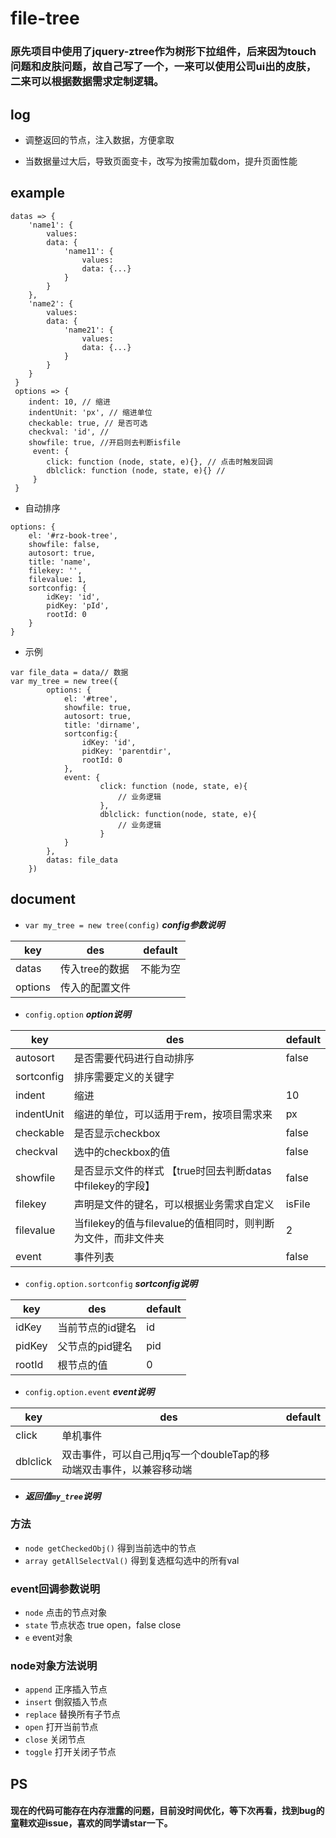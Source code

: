# file-tree

### 原先项目中使用了jquery-ztree作为树形下拉组件，后来因为touch问题和皮肤问题，故自己写了一个，一来可以使用公司ui出的皮肤，二来可以根据数据需求定制逻辑。

## log
- 调整返回的节点，注入数据，方便拿取

- 当数据量过大后，导致页面变卡，改写为按需加载dom，提升页面性能

## example
```
datas => {
    'name1': {
        values: 
        data: {
            'name11': {
                values: 
                data: {...}
            }
        }
    },
    'name2': {
        values: 
        data: {
            'name21': {
                values: 
                data: {...}
            }
        }
    }
 }
 options => {
    indent: 10, // 缩进
    indentUnit: 'px', // 缩进单位
    checkable: true, // 是否可选
    checkval: 'id', // 
    showfile: true, //开启则去判断isfile
     event: {
        click: function (node, state, e){}, // 点击时触发回调
        dblclick: function (node, state, e){} // 
     }
 }
```
- 自动排序
```
options: {
    el: '#rz-book-tree',
    showfile: false,
    autosort: true,
    title: 'name',
    filekey: '',
    filevalue: 1,
    sortconfig: {
        idKey: 'id',
        pidKey: 'pId',
        rootId: 0
    }
}
```
- 示例
```
var file_data = data// 数据
var my_tree = new tree({
        options: {
            el: '#tree',
            showfile: true,
            autosort: true,
            title: 'dirname',
            sortconfig:{
                idKey: 'id',
                pidKey: 'parentdir',
                rootId: 0
            },
            event: {
                    click: function (node, state, e){
                        // 业务逻辑
                    },
                    dblclick: function(node, state, e){
                        // 业务逻辑
                    }
            }
        },
        datas: file_data
    })

```
## document
- `var my_tree = new tree(config)` ***config参数说明***

key | des | default
---|---|---
datas | 传入tree的数据 | 不能为空
options | 传入的配置文件 |

- `config.option` ***option说明***

key | des | default
---|---|---
autosort | 是否需要代码进行自动排序 | false
sortconfig | 排序需要定义的关键字 |
indent | 缩进 | 10
indentUnit | 缩进的单位，可以适用于rem，按项目需求来 | px
checkable | 是否显示checkbox | false
checkval | 选中的checkbox的值 | false
showfile | 是否显示文件的样式 【true时回去判断datas中filekey的字段】 | false
filekey | 声明是文件的键名，可以根据业务需求自定义 | isFile
filevalue | 当filekey的值与filevalue的值相同时，则判断为文件，而非文件夹 | 2
event | 事件列表 | false

- `config.option.sortconfig` ***sortconfig说明***

key | des | default
---|---|---
idKey | 当前节点的id键名 | id
pidKey | 父节点的pid键名 | pid
rootId | 根节点的值 | 0

- `config.option.event` ***event说明***

key | des | default
---|---|---
click | 单机事件 | 
dblclick | 双击事件，可以自己用jq写一个doubleTap的移动端双击事件，以兼容移动端 |

- ***返回值`my_tree`说明***

### 方法
- `node getCheckedObj()` 得到当前选中的节点 
- `array getAllSelectVal()` 得到复选框勾选中的所有val

### event回调参数说明
- `node` 点击的节点对象
- `state` 节点状态 true open，false close
- `e` event对象

### node对象方法说明
- `append` 正序插入节点
- `insert` 倒叙插入节点
- `replace` 替换所有子节点
- `open` 打开当前节点
- `close` 关闭节点
- `toggle` 打开关闭子节点

## PS
#### 现在的代码可能存在内存泄露的问题，目前没时间优化，等下次再看，找到bug的童鞋欢迎issue，喜欢的同学请star一下。